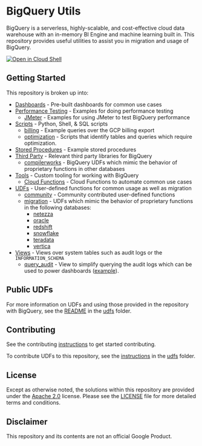 # BigQuery Utils

BigQuery is a serverless, highly-scalable, and cost-effective cloud data
warehouse with an in-memory BI Engine and machine learning built in. This
repository provides useful utilities to assist you in migration and usage of
BigQuery.

[![Open in Cloud Shell](http://gstatic.com/cloudssh/images/open-btn.svg)](https://console.cloud.google.com/cloudshell/editor?cloudshell_git_repo=https%3A%2F%2Fgithub.com%2FGoogleCloudPlatform%2Fbigquery-utils.git)

## Getting Started

This repository is broken up into:

*   [Dashboards](/dashboards) - Pre-built dashboards for common use cases
*   [Performance Testing](/performance_testing) - Examples for doing performance testing
    *   [JMeter](/performance_testing/jmeter) - Examples for using JMeter to test BigQuery performance
*   [Scripts](/scripts) - Python, Shell, & SQL scripts
    *   [billing](/scripts/billing) - Example queries over the GCP billing
        export
    *   [optimization](/scripts/optimization) - Scripts that identify tables and queries which require optimization. 
*   [Stored Procedures](/stored_procedures) - Example stored procedures
*   [Third Party](/third_party) - Relevant third party libraries for BigQuery 
    *   [compilerworks](/third_party/compilerworks) - BigQuery UDFs which mimic the behavior of proprietary functions in other databases
*   [Tools](/tools) - Custom tooling for working with BigQuery
    *   [Cloud Functions](/tools/cloud_functions) - Cloud Functions to automate common use cases
*   [UDFs](/udfs) - User-defined functions for common usage as well as migration
    *   [community](/udfs/community) - Community contributed user-defined
        functions
    *   [migration](/udfs/migration) - UDFs which mimic the behavior of
        proprietary functions in the following databases:
        *   [netezza](/udfs/migration/netezza)
        *   [oracle](/udfs/migration/oracle)
        *   [redshift](/udfs/migration/redshift)
        *   [snowflake](/udfs/migration/snowflake)
        *   [teradata](/udfs/migration/teradata)
        *   [vertica](/udfs/migration/vertica)
*   [Views](/views) - Views over system tables such as audit logs or the
    `INFORMATION_SCHEMA`
    *   [query_audit](/views/audit/query_audit.sql) - View to simplify querying
        the audit logs which can be used to power dashboards
        ([example](https://codelabs.developers.google.com/codelabs/bigquery-pricing-workshop/#0)).


## Public UDFs

For more information on UDFs and using those provided in the repository with
BigQuery, see the [README](/udfs/README.md) in the [udfs](/udfs) folder.

## Contributing

See the contributing [instructions](/CONTRIBUTING.md) to get started
contributing.

To contribute UDFs to this repository, see the
[instructions](/udfs/CONTRIBUTING.md) in the [udfs](/udfs) folder.

## License

Except as otherwise noted, the solutions within this repository are provided under the
[Apache 2.0](https://www.apache.org/licenses/LICENSE-2.0) license. Please see
the [LICENSE](/LICENSE) file for more detailed terms and conditions.

## Disclaimer

This repository and its contents are not an official Google Product.
